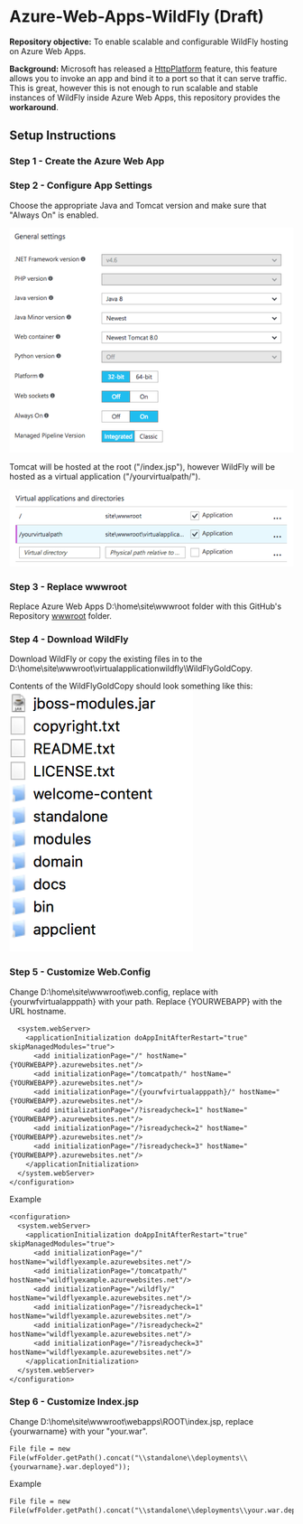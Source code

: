 # Azure-Web-Apps-WildFly (Draft)

**Repository objective:** To enable scalable and configurable WildFly hosting on Azure Web Apps.

**Background:** Microsoft has released a [HttpPlatform](https://docs.microsoft.com/en-us/azure/app-service-web/web-sites-java-custom-upload) feature, this feature 
allows you to invoke an app and bind it to a port so that it can serve traffic. 
This is great, however this is not enough to run scalable and stable instances of WildFly inside Azure Web Apps, this repository provides the **workaround**. 


## Setup Instructions
### Step 1 - Create the Azure Web App
### Step 2 - Configure App Settings
Choose the appropriate Java and Tomcat version and make sure that "Always On" is enabled.

![alt text](READMEArtifacts/AppSettings_General.png "Java Setup")

Tomcat will be hosted at the root ("/index.jsp"), however WildFly will be hosted as a virtual application ("/yourvirtualpath/").

![alt text](READMEArtifacts/AppSettings_VirtualApplications.png "Java Setup")

### Step 3 - Replace wwwroot 
Replace Azure Web Apps D:\home\site\wwwroot folder with this GitHub's Repository [wwwroot](https://github.com/zkavtaskin/Azure-Web-Apps-WildFly/tree/master/wwwroot)  folder.


### Step 4 - Download WildFly 
Download WildFly or copy the existing files in to the D:\home\site\wwwroot\virtualapplicationwildfly\WildFlyGoldCopy.

Contents of the WildFlyGoldCopy should look something like this:
![alt text](READMEArtifacts/WildFlyGoldCopy.png "Java Setup")


### Step 5 - Customize Web.Config

Change D:\home\site\wwwroot\web.config, replace with {yourwfvirtualapppath} with your path.
Replace {YOURWEBAPP} with the URL hostname. 

```<configuration>
  <system.webServer>
    <applicationInitialization doAppInitAfterRestart="true" skipManagedModules="true">
      <add initializationPage="/" hostName="{YOURWEBAPP}.azurewebsites.net"/>
      <add initializationPage="/tomcatpath/" hostName="{YOURWEBAPP}.azurewebsites.net"/>
      <add initializationPage="/{yourwfvirtualapppath}/" hostName="{YOURWEBAPP}.azurewebsites.net"/>
      <add initializationPage="/?isreadycheck=1" hostName="{YOURWEBAPP}.azurewebsites.net"/>
      <add initializationPage="/?isreadycheck=2" hostName="{YOURWEBAPP}.azurewebsites.net"/>
      <add initializationPage="/?isreadycheck=3" hostName="{YOURWEBAPP}.azurewebsites.net"/>
    </applicationInitialization>
  </system.webServer>
</configuration>
```

Example

```
<configuration>
  <system.webServer>
    <applicationInitialization doAppInitAfterRestart="true" skipManagedModules="true">
      <add initializationPage="/" hostName="wildflyexample.azurewebsites.net"/>
      <add initializationPage="/tomcatpath/" hostName="wildflyexample.azurewebsites.net"/>
      <add initializationPage="/wildfly/" hostName="wildflyexample.azurewebsites.net"/>
      <add initializationPage="/?isreadycheck=1" hostName="wildflyexample.azurewebsites.net"/>
      <add initializationPage="/?isreadycheck=2" hostName="wildflyexample.azurewebsites.net"/>
      <add initializationPage="/?isreadycheck=3" hostName="wildflyexample.azurewebsites.net"/>
    </applicationInitialization>
  </system.webServer>
</configuration>
```

### Step 6 - Customize Index.jsp

Change D:\home\site\wwwroot\webapps\ROOT\index.jsp, replace {yourwarname} with your "your.war".

```
File file = new File(wfFolder.getPath().concat("\\standalone\\deployments\\{yourwarname}.war.deployed"));
```

Example 

```
File file = new File(wfFolder.getPath().concat("\\standalone\\deployments\\your.war.deployed"));
```






